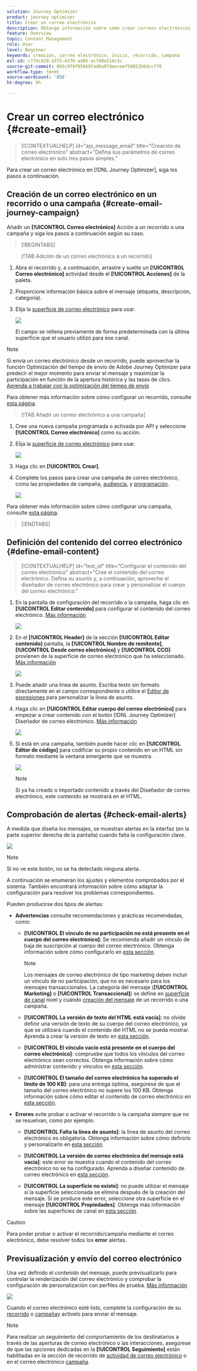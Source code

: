 ```yaml
---
solution: Journey Optimizer
product: journey optimizer
title: Crear un correo electrónico
description: Obtenga información sobre cómo crear correos electrónicos en Journey Optimizer
feature: Overview
topic: Content Management
role: User
level: Beginner
keywords: creación, correo electrónico, inicio, recorrido, campaña
exl-id: c77dc420-a375-4376-ad86-ac740e214c3c
source-git-commit: 803c9f9f05669fad0a9fdeeceef58652b6dccf70
workflow-type: tm+mt
source-wordcount: '856'
ht-degree: 9%

---
```


# Crear un correo electrónico {#create-email}

>[!CONTEXTUALHELP]
>id="ajo_message_email"
>title="Creación de correo electrónico"
>abstract="Defina sus parámetros de correo electrónico en solo tres pasos simples."

Para crear un correo electrónico en [!DNL Journey Optimizer], siga los pasos a continuación.

## Creación de un correo electrónico en un recorrido o una campaña {#create-email-journey-campaign}

Añadir un **[!UICONTROL Correo electrónico]** Acción a un recorrido o una campaña y siga los pasos a continuación según su caso.

>[!BEGINTABS]

>[!TAB Adición de un correo electrónico a un recorrido]

1. Abra el recorrido y, a continuación, arrastre y suelte un **[!UICONTROL Correo electrónico]** actividad desde el **[!UICONTROL Acciones]** de la paleta.

1. Proporcione información básica sobre el mensaje (etiqueta, descripción, categoría).

1. Elija la [superficie de correo electrónico](email-settings.md) para usar.

   ![](assets/email_journey.png)

   El campo se rellena previamente de forma predeterminada con la última superficie que el usuario utilizó para ese canal.

>[!NOTE]
>
>Si envía un correo electrónico desde un recorrido, puede aprovechar la función Optimización del tiempo de envío de Adobe Journey Optimizer para predecir el mejor momento para enviar el mensaje y maximizar la participación en función de la apertura histórica y las tasas de clics. [Aprenda a trabajar con la optimización del tiempo de envío](../building-journeys/journeys-message.md#send-time-optimization)

Para obtener más información sobre cómo configurar un recorrido, consulte [esta página](../building-journeys/journey-gs.md).

>[!TAB Añadir un correo electrónico a una campaña]

1. Cree una nueva campaña programada o activada por API y seleccione **[!UICONTROL Correo electrónico]** como su acción.

1. Elija la [superficie de correo electrónico](email-settings.md) para usar.

   ![](assets/email_campaign.png)

1. Haga clic en **[!UICONTROL Crear]**.

1. Complete los pasos para crear una campaña de correo electrónico, como las propiedades de campaña, [audiencia](../segment/about-segments.md), y [programación](../campaigns/create-campaign.md#schedule).

   ![](assets/email_campaign_steps.png)

<!--
From the **[!UICONTROL Action]** section, specify if you want to track how your recipients react to your delivery: you can track email opens, and/or clicks on links and buttons in your email.

![](assets/email_campaign_tracking.png)
-->

Para obtener más información sobre cómo configurar una campaña, consulte [esta página](../campaigns/get-started-with-campaigns.md).

>[!ENDTABS]

## Definición del contenido del correo electrónico {#define-email-content}

<!-- update the quarry component with right ID value-->

>[!CONTEXTUALHELP]
>id="test_id"
>title="Configurar el contenido del correo electrónico"
>abstract="Cree el contenido del correo electrónico. Defina su asunto y, a continuación, aproveche el diseñador de correo electrónico para crear y personalizar el cuerpo del correo electrónico."

1. En la pantalla de configuración del recorrido o la campaña, haga clic en **[!UICONTROL Editar contenido]** para configurar el contenido del correo electrónico. [Más información](get-started-email-design.md)

   ![](assets/email_campaign_edit_content.png)

1. En el **[!UICONTROL Header]** de la sección **[!UICONTROL Editar contenido]** pantalla, la **[!UICONTROL Nombre de remitente]**, **[!UICONTROL Desde correo electrónico]** y **[!UICONTROL CCO]** provienen de la superficie de correo electrónico que ha seleccionado. [Más información](email-settings.md) <!--check if same for journey-->

   ![](assets/email_designer_edit_content_header.png)

1. Puede añadir una línea de asunto. Escriba texto sin formato directamente en el campo correspondiente o utilice el [Editor de expresiones](../personalization/personalization-build-expressions.md) para personalizar la línea de asunto.

1. Haga clic en **[!UICONTROL Editar cuerpo del correo electrónico]** para empezar a crear contenido con el botón [!DNL Journey Optimizer] Diseñador de correo electrónico. [Más información](get-started-email-design.md)

   ![](assets/email_designer_edit_email_body.png)

1. Si está en una campaña, también puede hacer clic en **[!UICONTROL Editor de código]** para codificar su propio contenido en un HTML sin formato mediante la ventana emergente que se muestra.

   ![](assets/email_designer_edit_code_editor.png)

   >[!NOTE]
   >
   >Si ya ha creado o importado contenido a través del Diseñador de correo electrónico, este contenido se mostrará en el HTML.

## Comprobación de alertas {#check-email-alerts}

A medida que diseña los mensajes, se muestran alertas en la interfaz (en la parte superior derecha de la pantalla) cuando falta la configuración clave.

![](assets/email_journey_alerts_details.png)

>[!NOTE]
>
>Si no ve este botón, no se ha detectado ninguna alerta.

A continuación se enumeran los ajustes y elementos comprobados por el sistema. También encontrará información sobre cómo adaptar la configuración para resolver los problemas correspondientes.

Pueden producirse dos tipos de alertas:

* **Advertencias** consulte recomendaciones y prácticas recomendadas, como:

   * **[!UICONTROL El vínculo de no participación no está presente en el cuerpo del correo electrónico]**: Se recomienda añadir un vínculo de baja de suscripción al cuerpo del correo electrónico. Obtenga información sobre cómo configurarlo en [esta sección](../privacy/opt-out.md#opt-out-management).

      >[!NOTE]
      >
      >Los mensajes de correo electrónico de tipo marketing deben incluir un vínculo de no participación, que no es necesario para los mensajes transaccionales. La categoría del mensaje (**[!UICONTROL Marketing]** o **[!UICONTROL Transaccional]**) se define en [superficie de canal](email-settings.md#email-type) nivel y cuándo [creación del mensaje](#create-email-journey-campaign) de un recorrido o una campaña.

   * **[!UICONTROL La versión de texto del HTML está vacía]**: no olvide definir una versión de texto de su cuerpo del correo electrónico, ya que se utilizará cuando el contenido del HTML no se pueda mostrar. Aprenda a crear la versión de texto en [esta sección](text-version-email.md).

   * **[!UICONTROL El vínculo vacío está presente en el cuerpo del correo electrónico]**: compruebe que todos los vínculos del correo electrónico sean correctos. Obtenga información sobre cómo administrar contenido y vínculos en [esta sección](content-from-scratch.md).

   * **[!UICONTROL El tamaño del correo electrónico ha superado el límite de 100 KB]**: para una entrega óptima, asegúrese de que el tamaño del correo electrónico no supere los 100 KB. Obtenga información sobre cómo editar el contenido de correo electrónico en [esta sección](content-from-scratch.md).

* **Errores** evite probar o activar el recorrido o la campaña siempre que no se resuelvan, como por ejemplo:

   * **[!UICONTROL Falta la línea de asunto]**: la línea de asunto del correo electrónico es obligatoria. Obtenga información sobre cómo definirlo y personalizarlo en [esta sección](create-email.md).

   <!--HTML is empty when Amp HTML is present-->

   * **[!UICONTROL La versión de correo electrónico del mensaje está vacía]**: este error se muestra cuando el contenido del correo electrónico no se ha configurado. Aprenda a diseñar contenido de correo electrónico en [esta sección](get-started-email-design.md).

   * **[!UICONTROL La superficie no existe]**: no puede utilizar el mensaje si la superficie seleccionada se elimina después de la creación del mensaje. Si se produce este error, seleccione otra superficie en el mensaje **[!UICONTROL Propiedades]**. Obtenga más información sobre las superficies de canal en [esta sección](../configuration/channel-surfaces.md).


>[!CAUTION]
>
>Para poder probar o activar el recorrido/campaña mediante el correo electrónico, debe resolver todos los **error** alertas.

## Previsualización y envío del correo electrónico

Una vez definido el contenido del mensaje, puede previsualizarlo para controlar la renderización del correo electrónico y comprobar la configuración de personalización con perfiles de prueba. [Más información](preview.md)

![](assets/email_designer_edit_simulate.png)

Cuando el correo electrónico esté listo, complete la configuración de su [recorrido](../building-journeys/journey-gs.md) o [campaña](../campaigns/create-campaign.md)y actívelo para enviar el mensaje.

>[!NOTE]
>
>Para realizar un seguimiento del comportamiento de los destinatarios a través de las aperturas de correo electrónico o las interacciones, asegúrese de que las opciones dedicadas en la **[!UICONTROL Seguimiento]** están habilitadas en la sección de recorrido de [actividad de correo electrónico](../building-journeys/journeys-message.md) o en el correo electrónico [campaña](../campaigns/create-campaign.md).<!--to move?-->

<!--

## Define your email content {#email-content}

Use [!DNL Journey Optimizer] Email Designer to [design your email from scratch](../email/content-from-scratch.md). If you have an existing content, you can [import it in the Email Designer](../email/existing-content.md), or [code your own content](../email/code-content.md) in [!DNL Journey Optimizer]. 

[!DNL Journey Optimizer] comes with a set of [built-in templates](email-templates.md) to help you start. Any email can also be saved as a template.

Use [!DNL Journey Optimizer] Expression editor to personalize your messages with profiles' data. For more on personalization, refer to [this section](../personalization/personalize.md).

Adapt the content of your messages to the targeted profiles by using [!DNL Journey Optimizer] dynamic content capabilities. [Get started with dynamic content](../personalization/get-started-dynamic-content.md)

## Email tracking {#email-tracking}

If you want to track the behavior of your recipients through openings and/or clicks on links, enable the following options: **[!UICONTROL Email opens]** and **[!UICONTROL Click on email]**. 

Learn more about tracking in [this section](message-tracking.md).

## Validate your email content {#email-content-validate}

Control the rendering of your email, and check personalization settings with test profiles, using the preview section on the left-hand side. For more on this, refer to [this section](preview.md).

![](assets/messages-simple-preview.png)

You must also check alerts in the upper section of the editor.  Some of them are simple warnings, but others can prevent you from using the message. 

-->

